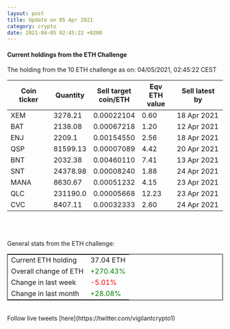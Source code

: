 ```yaml
---
layout: post
title: Update on 05 Apr 2021
category: crypto
date: 2021-04-05 02:45:22 +0200
---
```

<!-- Global site tag (gtag.js) - Google Analytics -->
<script async src="https://www.googletagmanager.com/gtag/js?id=UA-103831149-5"></script>
<script>
  window.dataLayer = window.dataLayer || [];
  function gtag(){dataLayer.push(arguments);}
  gtag('js', new Date());

  gtag('config', 'UA-103831149-5');
</script>


#### Current holdings from the ETH Challenge

The holding from the 10 ETH challenge as on: 04/05/2021, 02:45:22 CEST

|Coin ticker|Quantity|Sell target<br>coin/ETH|Eqv ETH<br>value|Sell latest by|
|-----------|--------|-----------|-----------|--------------|
XEM|3278.21|  0.00022104|0.60|18 Apr 2021|
BAT|2138.08|  0.00067218|1.20|12 Apr 2021|
ENJ|2209.1|  0.00154550|2.56|18 Apr 2021|
QSP|81599.13|  0.00007089|4.42|20 Apr 2021|
BNT|2032.38|  0.00460110|7.41|13 Apr 2021|
SNT|24378.98|  0.00008240|1.88|24 Apr 2021|
MANA|8630.67|  0.00051232|4.15|23 Apr 2021|
QLC|231190.0|  0.00005668|12.23|23 Apr 2021|
CVC|8407.11|  0.00032333|2.60|24 Apr 2021|

<br>
<br>
<br>
General stats from the ETH challenge:

<table style="border:1px solid black;margin-left:auto;margin-right:auto;">
	<tbody>
	<tr>
		<td>Current ETH holding</td>
		<td>     37.04 ETH</td>
	</tr>
	<tr>
		<td>Overall change of ETH</td>
		<td><font color="green">+270.43%</font></td>
	</tr>
	<tr>
		<td>Change in last week</td>
		<td><font color="red">-5.01%</font></td>
	</tr>
	<tr>
		<td>Change in last month</td>
		<td><font color="green">+28.08%</font></td>
	</tr>
	</tbody>
</table>

<br>
Follow live tweets [here](https://twitter.com/vigilantcrypto1)
<br>
<br>